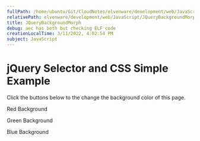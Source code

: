 ```yaml
---
fullPath: /home/ubuntu/Git/CloudNotes/elvenware/development/web/JavaScript/JQueryBackgroundMorph.md
relativePath: elvenware/development/web/JavaScript/JQueryBackgroundMorph.md
title: JQueryBackgroundMorph
debug: aec has both but checking ELF code
creationLocalTime: 3/11/2022, 4:02:54 PM
subject: JavaScript
---
```


<!-- toc -->
<!-- tocstop -->

jQuery Selector and CSS Simple Example
======================================

Click the buttons below to the change the background color of this page.

Red Background

Green Background

Blue Background
